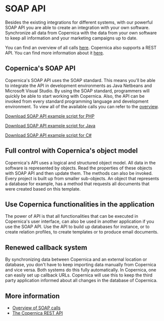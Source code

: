 # SOAP API

Besides the existing integrations 
for different systems, with our powerful SOAP API you are able to create
an integration with your own software. Synchronize all data from
Copernica with the data from your own software to keep all information
and your marketing campaigns up to date.

You can find an overview of all calls [here](https://www.copernica.com/en/support/apireference). 
Copernica also supports a REST API. You can find more information about it 
[here](./restv2/rest-api.md "REST-API").

## Copernica's SOAP API

Copernica's SOAP API uses the SOAP standard. This means you'll be able
to integrate the API in development environments as Java Netbeans and
Microsoft Visual Studio. By using the SOAP standard, programmers will
quickly be able to start working with Copernica. Also, the API can be
invoked from every standard programming language and development
environment. To view all of the available calls you can refer to the 
[overview](https://www.copernica.com/en/support/apireference).

[Download SOAP API example script for
PHP](../downloads/soaptest_php_1-5.zip "SOAP API example script for PHP")

[Download SOAP API example script for
Java](../downloads/soaptest_java.zip "SOAP API example script for Java")

[Download SOAP API example script for
C\#](../downloads/soaptest_cs.zip "SOAP API example script for C#")

## Full control with Copernica's object model

Copernica's API uses a logical and structured object model. All data in
the software is represented by objects. Read the properties of these
objects with SOAP API and then update them. The methods can also be
invoked. Every project is built up from smaller sub-objects. An object
that represents a database for example, has a method that requests all 
documents that were created based on this template.

## Use Copernica functionalities in the application

The power of API is that all functionalities that can be executed in
Copernica's user interface, can also be used in another application if
you use the SOAP API. Use the API to build up databases for instance, or
to create relation profiles, to create templates or to produce email
documents.

## Renewed callback system

By synchronizing data between Copernica and an external location or
database, you don't have to keep importing 
data manually from Copernica and vice versa. Both systems do this fully
automatically. In Copernica, one can easily set up callback URLs.
Copernica will use this to keep the third party application informed
about all changes in the database of Copernica.

## More information

* [Overview of SOAP calls](https://www.copernica.com/en/support/apireference)
* [The Copernica REST API](./restv2/rest-api.md)

